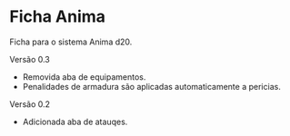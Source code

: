 # Ficha Anima
Ficha para o sistema Anima d20.

Versão 0.3
* Removida aba de equipamentos.
* Penalidades de armadura são aplicadas automaticamente a pericias. 

Versão 0.2
* Adicionada aba de atauqes. 